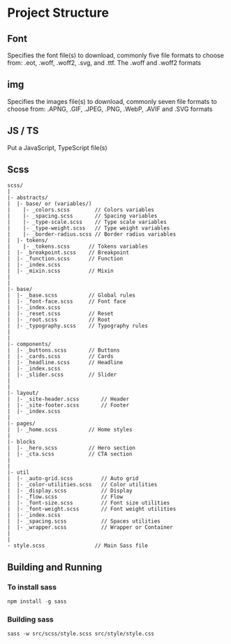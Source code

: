 # Project Structure
## Font
Specifies the font file(s) to download, commonly five file formats to choose from: .eot, .woff, .woff2, .svg, and .ttf. The .woff and .woff2 formats 

## img
Specifies the images file(s) to download, commonly seven file formats to choose from: .APNG, .GIF, .JPEG, .PNG, .WebP, .AVIF and .SVG formats

## JS / TS
Put a JavaScript, TypeScript file(s)

## Scss
```
scss/
|
|- abstracts/
|  |- base/ or (variables/)
|    |- _colors.scss        // Colors variables   
|    |- _spacing.scss       // Spacing variables 
|    |- _type-scale.scss    // Type scale variables  
|    |- _type-weight.scss   // Type weight variables 
|    |- _border-radius.scss // Border radius variables  
|  |- tokens/
|    |- _tokens.scss      // Tokens variables 
|  |- _breakpoint.scss    // Breakpoint
|  |- _function.scss      // Function
|  |- _index.scss       
|  |- _mixin.scss         // Mixin
|
|
|- base/
|  |- _base.scss          // Global rules
|  |- _font-face.scss     // Font face
|  |- _index.scss      
|  |- _reset.scss         // Reset
|  |- _root.scss          // Root
|  |- _typography.scss    // Typography rules
|
|
|- components/
|  |- _buttons.scss       // Buttons
|  |- _cards.scss         // Cards
|  |- _headline.scss      // Headline
|  |- _index.scss       
|  |- _slider.scss        // Slider
|
|
|- layout/
|  |- _site-header.scss       // Header
|  |- _site-footer.scss       // Footer
|  |- _index.scss
|
|- pages/
|  |- _home.scss          // Home styles
|
|- blocks
|  |- _hero.scss          // Hero section
|  |- _cta.scss           // CTA section
|
|
|- util
|  |- _auto-grid.scss         // Auto grid
|  |- _color-utilities.scss   // Color utilities
|  |- _display.scss           // Display
|  |- _flow.scss              // Flow
|  |- _font-size.scss         // Font size utilities  
|  |- _font-weight.scss       // Font weight utilities
|  |- _index.scss          
|  |- _spacing.scss           // Spaces utilities
|  |- _wrapper.scss           // Wrapper or Container 
|
|
- style.scss                // Main Sass file
```

## Building and Running
### To install sass
 ```powershell 
 npm install -g sass 
 ```
### Building sass
```powersheel
sass -w src/scss/style.scss src/style/style.css
```